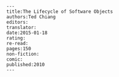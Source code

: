 
    ---
    title:The Lifecycle of Software Objects
    authors:Ted Chiang
    editors:
    translator:
    date:2015-01-18
    rating:
    re-read:
    pages:150
    non-fiction:
    comic:
    published:2010
    ---

    